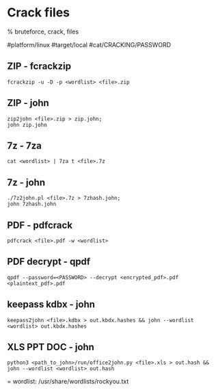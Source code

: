 # Crack files

% bruteforce, crack, files

#platform/linux  #target/local  #cat/CRACKING/PASSWORD 

## ZIP - fcrackzip
```
fcrackzip -u -D -p <wordlist> <file>.zip
```

## ZIP - john
```
zip2john <file>.zip > zip.john;
john zip.john
```

## 7z - 7za
```
cat <wordlist> | 7za t <file>.7z
```

## 7z - john
```
./7z2john.pl <file>.7z > 7zhash.john;
john 7zhash.john
```

## PDF - pdfcrack
```
pdfcrack <file>.pdf -w <wordlist>
```

## PDF decrypt - qpdf
```
qpdf --password=<PASSWORD> --decrypt <encrypted_pdf>.pdf <plaintext_pdf>.pdf
```

## keepass kdbx - john
```
keepass2john <file>.kdbx > out.kbdx.hashes && john --wordlist <wordlist> out.kbdx.hashes
```

## XLS PPT DOC - john
```
python3 <path_to_john>/run/office2john.py <file>.xls > out.hash && john --wordlist <wordlist> out.hash
```

= wordlist: /usr/share/wordlists/rockyou.txt
